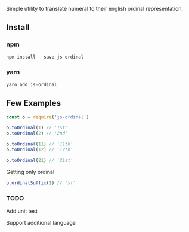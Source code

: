 Simple utility to translate numeral to their english ordinal representation.

## Install

### npm

```js
npm install --save js-ordinal
```

### yarn

```js
yarn add js-ordinal
```

## Few Examples

``` javascript
const o = require('js-ordinal')

o.toOrdinal(1) // '1st'
o.toOrdinal(2) // '2nd'

o.toOrdinal(11) // '11th'
o.toOrdinal(12) // '12th'

o.toOrdinal(21) // '21st'
```

Getting only ordinal

``` javascript
o.ordinalSuffix(1) // 'st'
```

### TODO
Add unit test

Support additional language
